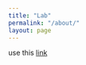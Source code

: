 ```yaml
---
title: "Lab"
permalink: "/about/"
layout: page
---
```



use this [link](https://ghttps://pure.qub.ac.uk/en/persons/kluivert-boakye-duah) 
